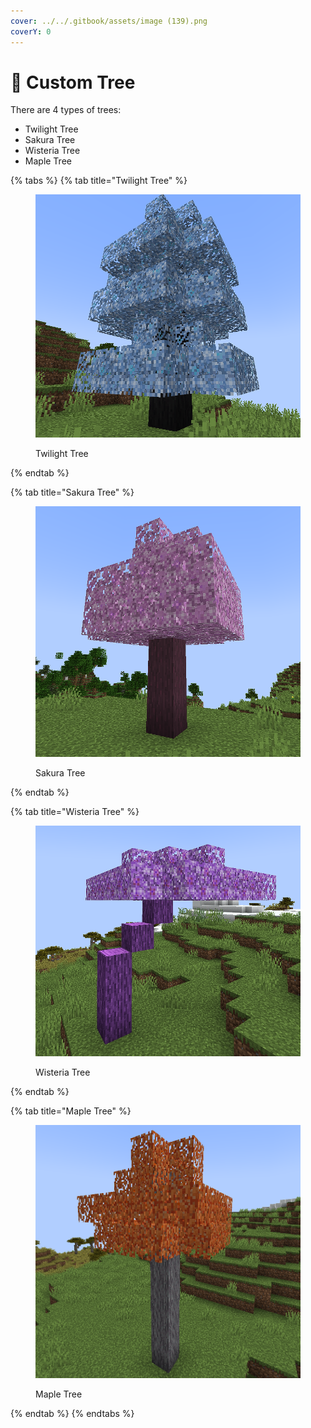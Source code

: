 ```yaml
---
cover: ../../.gitbook/assets/image (139).png
coverY: 0
---
```


# 🌳 Custom Tree

There are 4 types of trees:

* Twilight Tree
* Sakura Tree
* Wisteria Tree
* Maple Tree

{% tabs %}
{% tab title="Twilight Tree" %}
<figure><img src="../../.gitbook/assets/image (87).png" alt="" width="563"><figcaption><p>Twilight Tree</p></figcaption></figure>
{% endtab %}

{% tab title="Sakura Tree" %}
<figure><img src="../../.gitbook/assets/image (110).png" alt="" width="544"><figcaption><p>Sakura Tree</p></figcaption></figure>
{% endtab %}

{% tab title="Wisteria Tree" %}
<figure><img src="../../.gitbook/assets/image (141).png" alt="" width="472"><figcaption><p>Wisteria Tree</p></figcaption></figure>
{% endtab %}

{% tab title="Maple Tree" %}
<figure><img src="../../.gitbook/assets/image (109).png" alt="" width="563"><figcaption><p>Maple Tree</p></figcaption></figure>
{% endtab %}
{% endtabs %}
